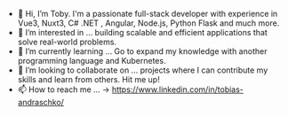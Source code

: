 - 👋 Hi, I’m Toby. I'm a passionate full-stack developer with experience in Vue3, Nuxt3, C# .NET , Angular, Node.js, Python Flask and much more.
- 👀 I’m interested in ... building scalable and efficient applications that solve real-world problems.
- 🌱 I’m currently learning ...  Go to expand my knowledge with another programming language and Kubernetes.
- 💞️ I’m looking to collaborate on ... projects where I can contribute my skills and learn from others. Hit me up!
- 📫 How to reach me ... -> https://www.linkedin.com/in/tobias-andraschko/

<!---
tobiasandraschko/tobiasandraschko is a ✨ special ✨ repository because its `README.md` (this file) appears on your GitHub profile.
You can click the Preview link to take a look at your changes.
--->
